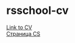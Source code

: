 # rsschool-cv
<a href="https://trinner01.github.io/rsschool-cv/cv" rel="nofollow">Link to CV</a> 
<br>
<a href="https://trinner01.github.io/rsschool-cv/" rel="nofollow"> Страница CS</a>
